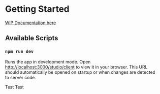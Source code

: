 # Getting Started

[WIP Documentation here](https://literate-winner-b469e570.pages.github.io/)

## Available Scripts

### `npm run dev`

Runs the app in development mode.
Open [http://localhost:3000/studio/client](http://localhost:3000/studio/client) to view it in your browser.
This URL should automatically be opened on startup or when changes are detected to server code.

Test Test
